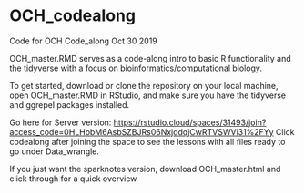 # OCH_codealong
Code for OCH Code_along Oct 30 2019

OCH_master.RMD serves as a code-along intro to
basic R functionality and the tidyverse with a focus
on bioinformatics/computational biology.

To get started, download or clone the repository on
your local machine, open OCH_master.RMD in RStudio,
and make sure you have the tidyverse and ggrepel packages
installed.

Go here for Server version: https://rstudio.cloud/spaces/31493/join?access_code=0HLHobM6AsbSZBJRs06NxjddqjCwRTVSWVi31%2FYy 
Click codealong after joining the space to see the lessons with all files ready to go under Data_wrangle.

If you just want the sparknotes version, download OCH_master.html and click through for
a quick overview